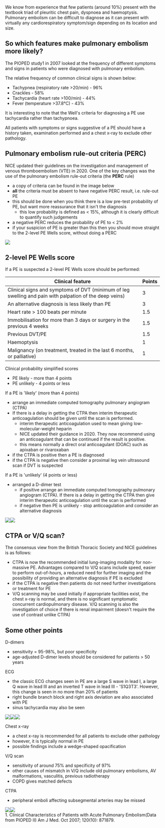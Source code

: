 We know from experience that few patients (around 10%) present with the textbook triad of pleuritic chest pain, dyspnoea and haemoptysis. Pulmonary embolism can be difficult to diagnose as it can present with virtually any cardiorespiratory symptom/sign depending on its location and size.  
  
So which features make pulmonary embolism more likely?
------------------------------------------------------

  
The PIOPED study1 in 2007 looked at the frequency of different symptoms and signs in patients who were diagnosed with pulmonary embolism.  
  
The relative frequency of common clinical signs is shown below:  
* Tachypnea (respiratory rate \>20/min) \- 96%
* Crackles \- 58%
* Tachycardia (heart rate \>100/min) \- 44%
* Fever (temperature \>37\.8°C) \- 43%

  
It is interesting to note that the Well's criteria for diagnosing a PE use tachycardia rather than tachypnoea.  
  
All patients with symptoms or signs suggestive of a PE should have a history taken, examination performed and a chest x\-ray to exclude other pathology.  
  
  
Pulmonary embolism rule\-out criteria (PERC)
--------------------------------------------

  
NICE updated their guidelines on the investigation and management of venous thromboembolism (VTE) in 2020\. One of the key changes was the use of the pulmonary embolism rule\-out criteria (the **PERC** rule)  
* a copy of criteria can be found in the image below
* **all** the criteria must be absent to have negative PERC result, i.e. rule\-out PE
* this should be done when you think there is a low pre\-test probability of PE, but want more reassurance that it isn't the diagnosis
	+ this low probability is defined as \< 15%, although it is clearly difficult to quantify such judgements
* a negative PERC reduces the probability of PE to \< 2%
* if your suspicion of PE is greater than this then you should move straight to the 2\-level PE Wells score, without doing a PERC

  
[![](https://d32xxyeh8kfs8k.cloudfront.net/images_Passmedicine/pdd550.png)](https://d32xxyeh8kfs8k.cloudfront.net/images_Passmedicine/pdd550b.png)  
  
2\-level PE Wells score
-----------------------

  
If a PE is suspected a 2\-level PE Wells score should be performed:  
  


| **Clinical feature** | **Points** |
| --- | --- |
| Clinical signs and symptoms of DVT (minimum of leg swelling and pain with palpation of the deep veins) | 3 |
| An alternative diagnosis is less likely than PE | 3 |
| Heart rate \> 100 beats per minute | 1\.5 |
| Immobilisation for more than 3 days or surgery in the previous 4 weeks | 1\.5 |
| Previous DVT/PE | 1\.5 |
| Haemoptysis | 1 |
| Malignancy (on treatment, treated in the last 6 months, or palliative) | 1 |

  
Clinical probability simplified scores  
* PE likely \- more than 4 points
* PE unlikely \- 4 points or less

  
If a PE is 'likely' (more than 4 points)   
* arrange an immediate computed tomography pulmonary angiogram (CTPA)
* If there is a delay in getting the CTPA then interim therapeutic anticoagulation should be given until the scan is performed.
	+ interim therapeutic anticoagulation used to mean giving low\-molecular\-weight heparin
	+ NICE updated their guidance in 2020\. They now recommend using an anticoagulant that can be continued if the result is positive.
	+ this means normally a direct oral anticoagulant (DOAC) such as apixaban or rivaroxaban
* if the CTPA is positive then a PE is diagnosed
* if the CTPA is negative then consider a proximal leg vein ultrasound scan if DVT is suspected

  
If a PE is 'unlikely' (4 points or less)  
* arranged a D\-dimer test
	+ if positive arrange an immediate computed tomography pulmonary angiogram (CTPA). If there is a delay in getting the CTPA then give interim therapeutic anticoagulation until the scan is performed
	+ if negative then PE is unlikely \- stop anticoagulation and consider an alternative diagnosis

  
[![](https://d32xxyeh8kfs8k.cloudfront.net/images_Passmedicine/pdd553.png)](https://d32xxyeh8kfs8k.cloudfront.net/images_Passmedicine/pdd553b.png)[![](https://d32xxyeh8kfs8k.cloudfront.net/images_Passmedicine/pdd552.png)](https://d32xxyeh8kfs8k.cloudfront.net/images_Passmedicine/pdd552b.png)  
  
CTPA or V/Q scan?
-----------------

  
The consensus view from the British Thoracic Society and NICE guidelines is as follows:  
* CTPA is now the recommended initial lung\-imaging modality for non\-massive PE. Advantages compared to V/Q scans include speed, easier to perform out\-of\-hours, a reduced need for further imaging and the possibility of providing an alternative diagnosis if PE is excluded
* if the CTPA is negative then patients do not need further investigations or treatment for PE
* V/Q scanning may be used initially if appropriate facilities exist, the chest x\-ray is normal, and there is no significant symptomatic concurrent cardiopulmonary disease. V/Q scanning is also the investigation of choice if there is renal impairment (doesn't require the use of contrast unlike CTPA)

  
  
Some other points
-----------------

  
D\-dimers  
* sensitivity \= 95\-98%, but poor specificity
* age\-adjusted D\-dimer levels should be considered for patients \> 50 years

  
ECG  
* the classic ECG changes seen in PE are a large S wave in lead I, a large Q wave in lead III and an inverted T wave in lead III \- 'S1Q3T3'. However, this change is seen in no more than 20% of patients
* right bundle branch block and right axis deviation are also associated with PE
* sinus tachycardia may also be seen

  
[![](https://d32xxyeh8kfs8k.cloudfront.net/images_Passmedicine/ecg079.png)](https://d32xxyeh8kfs8k.cloudfront.net/images_Passmedicine/ecg079b.png)[![](https://d32xxyeh8kfs8k.cloudfront.net/images_Passmedicine/ecg034.jpg)](https://d32xxyeh8kfs8k.cloudfront.net/images_Passmedicine/ecg034b.jpg)[![](https://d32xxyeh8kfs8k.cloudfront.net/images_Passmedicine/ecg065.jpg)](https://d32xxyeh8kfs8k.cloudfront.net/images_Passmedicine/ecg065b.jpg)  
  
Chest x\-ray  
* a chest x\-ray is recommended for all patients to exclude other pathology
* however, it is typically normal in PE
* possible findings include a wedge\-shaped opacification

  
V/Q scan  
* sensitivity of around 75% and specificity of 97%
* other causes of mismatch in V/Q include old pulmonary embolisms, AV malformations, vasculitis, previous radiotherapy
* COPD gives matched defects

  
CTPA  
* peripheral emboli affecting subsegmental arteries may be missed

  
[![](https://d32xxyeh8kfs8k.cloudfront.net/images_Passmedicine/xrb065.jpg)](https://d32xxyeh8kfs8k.cloudfront.net/images_Passmedicine/xrb065b.jpg)[![](https://d32xxyeh8kfs8k.cloudfront.net/images_Passmedicine/pdd109.jpg)](https://d32xxyeh8kfs8k.cloudfront.net/images_Passmedicine/pdd109b.jpg)  
1\. Clinical Characteristics of Patients with Acute Pulmonary Embolism(Data from PIOPED II) Am J Med. Oct 2007; 120(10\): 871879\.